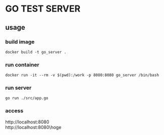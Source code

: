 # GO TEST SERVER

## usage

### build image
    docker build -t go_server .

### run container
    docker run -it --rm -v $(pwd):/work -p 8080:8080 go_server /bin/bash

### run server
    go run ./src/app.go

### access
http://localhost:8080  
http://localhost:8080\hoge
